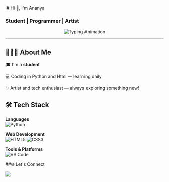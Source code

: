 i# Hi 👋, I'm Ananya

### Student |  Programmer | Artist

<p align="center">
  <img src="https://readme-typing-svg.demolab.com?font=Fira+Code&weight=500&size=20&duration=3000&pause=1000&center=true&vCenter=true&width=435&lines=Student;+Python+Programmer;Web+Developer" alt="Typing Animation"/>
</p>

---

## 👩👩‍💻 About Me

🎓 I'm a **student**  

💻 Coding in Python and Html — learning daily

✨ Artist and tech enthusiast — always exploring something new!

## 🛠 Tech Stack

**Languages**  
![Python](https://img.shields.io/badge/Python-3776AB?style=flat-square&logo=python&logoColor=white)

**Web Development**  
![HTML5](https://img.shields.io/badge/HTML5-E34F26?style=flat-square&logo=html5&logoColor=white)
![CSS3](https://img.shields.io/badge/CSS3-1572B6?style=flat-square&logo=css3&logoColor=white)

**Tools & Platforms**  
![VS Code](https://img.shields.io/badge/VS_Code-007ACC?style=flat-square&logo=visual-studio-code&logoColor=white)

##🌐 Let's Connect 

  <a href="https://discord.com/users/silen_kuro29"><img src="https://img.shields.io/badge/Discord-5865F2?style=for-the-badge&logo=discord&logoColor=white" /></a>
